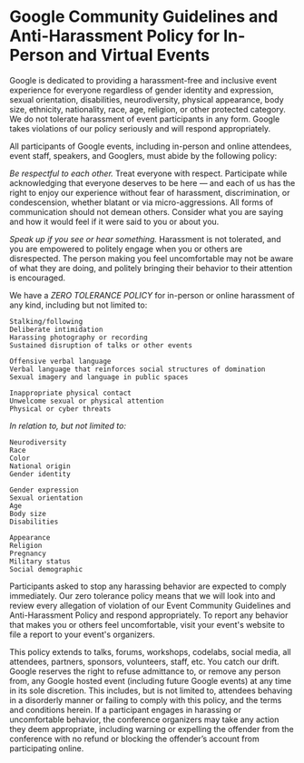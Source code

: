 # Google Community Guidelines and Anti-Harassment Policy for In-Person and Virtual Events

Google is dedicated to providing a harassment-free and inclusive event experience for everyone regardless of gender identity and expression, sexual orientation, disabilities, neurodiversity, physical appearance, body size, ethnicity, nationality, race, age, religion, or other protected category. We do not tolerate harassment of event participants in any form. Google takes violations of our policy seriously and will respond appropriately.

All participants of Google events, including in-person and online attendees, event staff, speakers, and Googlers, must abide by the following policy:

*Be respectful to each other.* Treat everyone with respect. Participate while acknowledging that everyone deserves to be here — and each of us has the right to enjoy our experience without fear of harassment, discrimination, or condescension, whether blatant or via micro-aggressions. All forms of communication should not demean others. Consider what you are saying and how it would feel if it were said to you or about you.

*Speak up if you see or hear something.* Harassment is not tolerated, and you are empowered to politely engage when you or others are disrespected. The person making you feel uncomfortable may not be aware of what they are doing, and politely bringing their behavior to their attention is encouraged.

We have a *ZERO TOLERANCE POLICY* for in-person or online harassment of any kind, including but not limited to:

    Stalking/following
    Deliberate intimidation
    Harassing photography or recording
    Sustained disruption of talks or other events

    Offensive verbal language
    Verbal language that reinforces social structures of domination
    Sexual imagery and language in public spaces

    Inappropriate physical contact
    Unwelcome sexual or physical attention
    Physical or cyber threats

*In relation to, but not limited to:*

    Neurodiversity
    Race
    Color
    National origin
    Gender identity

    Gender expression
    Sexual orientation
    Age
    Body size
    Disabilities

    Appearance
    Religion
    Pregnancy
    Military status
    Social demographic

Participants asked to stop any harassing behavior are expected to comply immediately. Our zero tolerance policy means that we will look into and review every allegation of violation of our Event Community Guidelines and Anti-Harassment Policy and respond appropriately. To report any behavior that makes you or others feel uncomfortable, visit your event's website to file a report to your event's organizers.

This policy extends to talks, forums, workshops, codelabs, social media, all attendees, partners, sponsors, volunteers, staff, etc. You catch our drift. Google reserves the right to refuse admittance to, or remove any person from, any Google hosted event (including future Google events) at any time in its sole discretion. This includes, but is not limited to, attendees behaving in a disorderly manner or failing to comply with this policy, and the terms and conditions herein. If a participant engages in harassing or uncomfortable behavior, the conference organizers may take any action they deem appropriate, including warning or expelling the offender from the conference with no refund or blocking the offender’s account from participating online.
